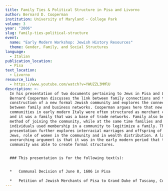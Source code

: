 ```yaml
---
title: Family Ties & Political Structure in Pisa and Livorno
author: Bernard D. Cooperman
institution: University of Maryland - College Park
volume: 3
year: "2006"
slug: family-ties-political-structure
event:
  name: "Early Modern Workshop: Jewish History Resources"
  theme: Gender, Family, and Social Structures
language:
  - Italian
publication_location:
  - Pisa
text_location:
  - Livorno
resource_link:
  - https://www.youtube.com/watch?v=YWUZZL3MMlU
description: >-
  In his presentation of two documents pertaining to Jews in Pisa and Livorno,
  Bernard Cooperman discusses the link between family connections and the
  construction of a new formal Jewish community and explores the connection
  between family and business networks. Cooperman argues here that new
  communities in early modern Italy were often structured as merchant companies,
  and it was a family that was a base of trade networks. Family also became a
  method of joining the community, while at the same time families and
  individuals used membership in a community to legitimize a family. The
  presentation further explores interracial marriages and offspring of Sephardic
  Jews, role of women in the community and in wealth distribution. A larger
  overarching argument is that it was in the early modern period that the Jewish
  community was able to create formal structures.


  ### This presentation is for the following text(s):


  *   Communal Decision of June 8, 1606 in Pisa
      
  *   Petition of Jewish Merchants of Pisa to Grand Duke of Tuscany, Cosimo II
---
```

